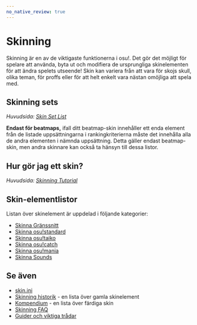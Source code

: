 ```yaml
---
no_native_review: true
---
```


# Skinning

Skinning är en av de viktigaste funktionerna i osu!. Det gör det möjligt för spelare att använda, byta ut och modifiera de ursprungliga skinelementen för att ändra spelets utseende! Skin kan variera från att vara för skojs skull, olika teman, för proffs eller för att helt enkelt vara nästan omöjliga att spela med.

## Skinning sets

*Huvudsida: [Skin Set List](/wiki/Ranking_Criteria/Skin_Set_List)*

**Endast för beatmaps,** ifall ditt beatmap-skin innehåller ett enda element från de listade uppsättningarna i rankingkriterierna måste det innehålla alla de andra elementen i nämnda uppsättning. Detta gäller endast beatmap-skin, men andra skinnare kan också ta hänsyn till dessa listor.

## Hur gör jag ett skin?

*Huvudsida: [Skinning Tutorial](/wiki/Skinning/Tutorial)*

## Skin-elementlistor

Listan över skinelement är uppdelad i följande kategorier:

- [Skinna Gränssnitt](/wiki/Skinning/Interface)
- [Skinna osu!standard](/wiki/Skinning/osu!)
- [Skinna osu!taiko](/wiki/Skinning/osu!taiko)
- [Skinna osu!catch](/wiki/Skinning/osu!catch)
- [Skinna osu!mania](/wiki/Skinning/osu!mania)
- [Skinna Sounds](/wiki/Skinning/Sounds)

## Se även

- [skin.ini](/wiki/skin.ini)
- [Skinning historik](/wiki/Skinning/History) - en lista över gamla skinelement
- [Kompendium](https://osu.ppy.sh/community/forums/topics/686664) - en lista över färdiga skin
- [Skinning FAQ](/wiki/Skinning/FAQ)
- [Guider och viktiga trådar](/wiki/Skinning/Guides_and_Important_Threads)
